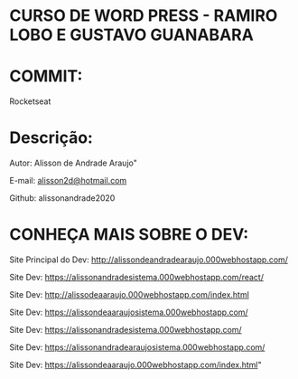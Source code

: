 # CURSO DE WORD PRESS - RAMIRO LOBO E GUSTAVO GUANABARA

# COMMIT:

Rocketseat

# Descrição:

Autor: Alisson de Andrade Araujo" 

E-mail: alisson2d@hotmail.com

Github: alissonandrade2020


# CONHEÇA MAIS SOBRE O DEV:


Site Principal do Dev: http://alissondeandradearaujo.000webhostapp.com/

Site Dev: https://alissonandradesistema.000webhostapp.com/react/

Site Dev: http://alissodeaaraujo.000webhostapp.com/index.html

Site Dev: https://alissondeaaraujosistema.000webhostapp.com/

Site Dev: https://alissonandradesistema.000webhostapp.com/

Site Dev: https://alissonandradearaujosistema.000webhostapp.com/

Site Dev: https://alissondeaaraujo.000webhostapp.com/index.html"
